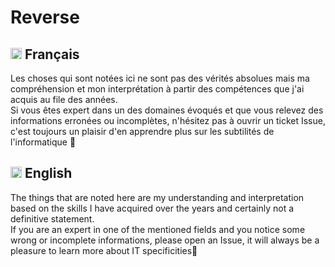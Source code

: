 # Reverse

## <img src='https://user-images.githubusercontent.com/9498543/158698861-bb935775-2024-4839-b2b1-5a617e677bfb.png' width='18'> Français
Les choses qui sont notées ici ne sont pas des vérités absolues mais ma compréhension et mon interprétation à partir des compétences que j'ai acquis au file des années.  
Si vous êtes expert dans un des domaines évoqués et que vous relevez des informations erronées ou incomplètes, n'hésitez pas à ouvrir un ticket Issue, c'est toujours un plaisir d'en apprendre plus sur les subtilités de l'informatique 🙂

## <img src='https://user-images.githubusercontent.com/9498543/158698141-c52be1ee-18b6-464d-9a42-6713ff93d7e9.png' width='18'> English
The things that are noted here are my understanding and interpretation based on the skills I have acquired over the years and certainly not a definitive statement.  
If you are an expert in one of the mentioned fields and you notice some wrong or incomplete informations, please open an Issue, it will always be a pleasure to learn more about IT specificities🙂
